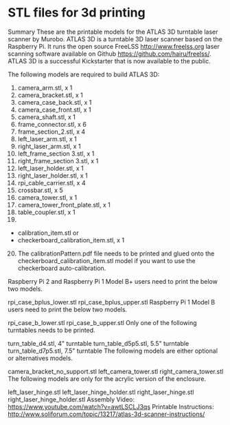 # STL files for 3d printing

Summary
These are the printable models for the ATLAS 3D turntable laser scanner by Murobo. ATLAS 3D is a turntable 3D laser scanner based on the Raspberry Pi. It runs the open source FreeLSS http://www.freelss.org laser scanning software available on Github https://github.com/hairu/freelss/. ATLAS 3D is a successful Kickstarter that is now available to the public.

The following models are required to build ATLAS 3D:

1. camera_arm.stl, x 1
2. camera_bracket.stl, x 1
3. camera_case_back.stl, x 1
4. camera_case_front.stl, x 1
5. camera_shaft.stl, x 1
6. frame_connector.stl, x 6
7. frame_section_2.stl, x 4
8. left_laser_arm.stl, x 1
9. right_laser_arm.stl, x 1
10. left_frame_section 3.stl, x 1
11. right_frame_section 3.stl, x 1
12. left_laser_holder.stl, x 1
13. right_laser_holder.stl, x 1
14. rpi_cable_carrier.stl, x 4
15. crossbar.stl, x 5
16. camera_tower.stl, x 1
17. camera_tower_front_plate.stl, x 1
18. table_coupler.stl, x 1
19. 
  - calibration_item.stl or 
  - checkerboard_calibration_item.stl, x 1
20. The calibrationPattern.pdf file needs to be printed and glued onto the checkerboard_calibration_item.stl model if you want to use the checkerboard auto-calibration.

Raspberry Pi 2 and Raspberry Pi 1 Model B+ users need to print the below two models.

rpi_case_bplus_lower.stl
rpi_case_bplus_upper.stl
Raspberry Pi 1 Model B users need to print the below two models.

rpi_case_b_lower.stl
rpi_case_b_upper.stl
Only one of the following turntables needs to be printed.

turn_table_d4.stl, 4" turntable
turn_table_d5p5.stl, 5.5" turntable
turn_table_d7p5.stl, 7.5" turntable
The following models are either optional or alternatives models.

camera_bracket_no_support.stl
left_camera_tower.stl
right_camera_tower.stl
The following models are only for the acrylic version of the enclosure.

left_laser_hinge.stl
left_laser_hinge_holder.stl
right_laser_hinge.stl
right_laser_hinge_holder.stl
Assembly Video: https://www.youtube.com/watch?v=awtLSCLJ3qs
Printable Instructions: http://www.soliforum.com/topic/13217/atlas-3d-scanner-instructions/
